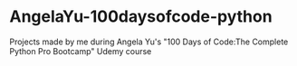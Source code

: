 # AngelaYu-100daysofcode-python
Projects made by me during Angela Yu's "100 Days of Code:The Complete Python Pro Bootcamp" Udemy course
